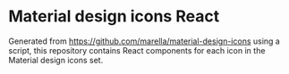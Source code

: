 # Material design icons React

Generated from https://github.com/marella/material-design-icons using a script, this repository contains React components for each icon in the Material design icons set.
